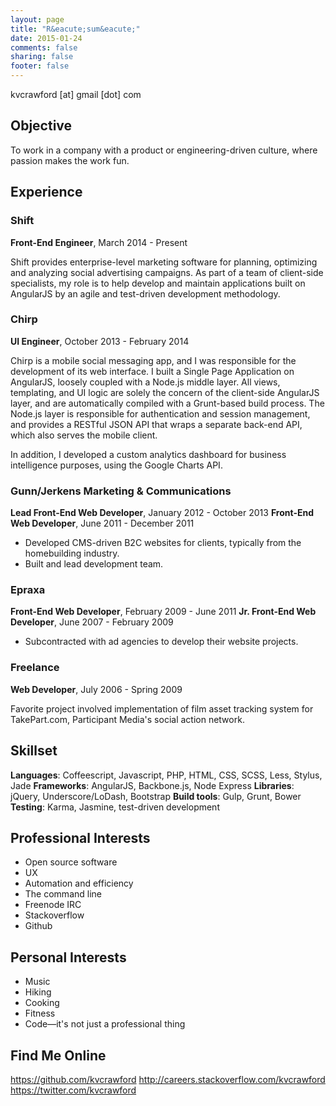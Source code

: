 ```yaml
---
layout: page
title: "R&eacute;sum&eacute;"
date: 2015-01-24
comments: false
sharing: false
footer: false
---
```


kvcrawford [at] gmail [dot] com

## Objective
To work in a company with a product or engineering-driven culture, where passion makes the work fun.

## Experience

### Shift
__Front-End Engineer__, March 2014 - Present

Shift provides enterprise-level marketing software for planning, optimizing and analyzing social advertising campaigns. As part of a team of client-side specialists, my role is to help develop and maintain applications built on AngularJS by an agile and test-driven development methodology.

### Chirp
__UI Engineer__, October 2013 - February 2014

Chirp is a mobile social messaging app, and I was responsible for the development of its web interface. I built a Single Page Application on AngularJS, loosely coupled with a Node.js middle layer. All views, templating, and UI logic are solely the concern of the client-side AngularJS layer, and are automatically compiled with a Grunt-based build process. The Node.js layer is responsible for authentication and session management, and provides a RESTful JSON API that wraps a separate back-end API, which also serves the mobile client.

In addition, I developed a custom analytics dashboard for business intelligence purposes, using the Google Charts API.

### Gunn/Jerkens Marketing &amp; Communications
__Lead Front-End Web Developer__, January 2012 - October 2013
__Front-End Web Developer__, June 2011 - December 2011

* Developed CMS-driven B2C websites for clients, typically from the homebuilding industry.
* Built and lead development team.

### Epraxa
__Front-End Web Developer__, February 2009 - June 2011
__Jr. Front-End Web Developer__, June 2007 - February 2009

* Subcontracted with ad agencies to develop their website projects.

### Freelance
__Web Developer__, July 2006 - Spring 2009

Favorite project involved implementation of film asset tracking system for TakePart.com, Participant Media's social action network.

## Skillset
__Languages__: Coffeescript, Javascript, PHP, HTML, CSS, SCSS, Less, Stylus, Jade
__Frameworks__: AngularJS, Backbone.js, Node Express
__Libraries__: jQuery, Underscore/LoDash, Bootstrap
__Build tools__: Gulp, Grunt, Bower
__Testing__: Karma, Jasmine, test-driven development

## Professional Interests
* Open source software
* UX
* Automation and efficiency
* The command line
* Freenode IRC
* Stackoverflow
* Github

## Personal Interests
* Music
* Hiking
* Cooking
* Fitness
* Code—it's not just a professional thing

## Find Me Online
https://github.com/kvcrawford
http://careers.stackoverflow.com/kvcrawford
https://twitter.com/kvcrawford
